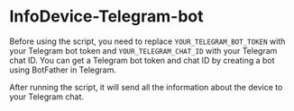 # InfoDevice-Telegram-bot
Before using the script, you need to replace `YOUR_TELEGRAM_BOT_TOKEN` with your Telegram bot token and `YOUR_TELEGRAM_CHAT_ID` with your Telegram chat ID. You can get a Telegram bot token and chat ID by creating a bot using BotFather in Telegram.

After running the script, it will send all the information about the device to your Telegram chat.
